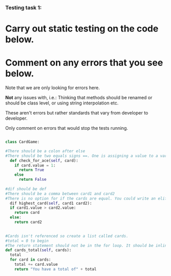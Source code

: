 ### Testing task 1:

# Carry out static testing on the code below.
# Comment on any errors that you see below.

Note that we are only looking for errors here.

**Not** any issues with, i.e.: 
Thinking that methods should be renamed or should be class level, or using string interpolation etc. 

These aren't errors but rather standards that vary from developer to developer. 

Only comment on errors that would stop the tests running.

```python

class CardGame:

#There should be a colon after else
#There should be two equals signs ==. One is assigning a value to a variable not checking if something is equal.
  def check_for_ace(self, card):
    if card.value = 1:
      return True
    else
      return False
   
#dif should be def
#There should be a comma between card1 and card2
#There is no option for if the cards are equal. You could write an elif statement; elif card1.value < card2.value: return card2 else: return None
  dif highest_card(self, card1 card2):
  if card1.value > card2.value:
    return card
  else:
    return card2
  

#Cards isn't referenced so create a list called cards. 
#total = 0 to begin
#The return statement should not be in the for loop. It should be inline with for.
def cards_total(self, cards):
  total
  for card in cards:
    total += card.value
    return "You have a total of" + total
  
```
